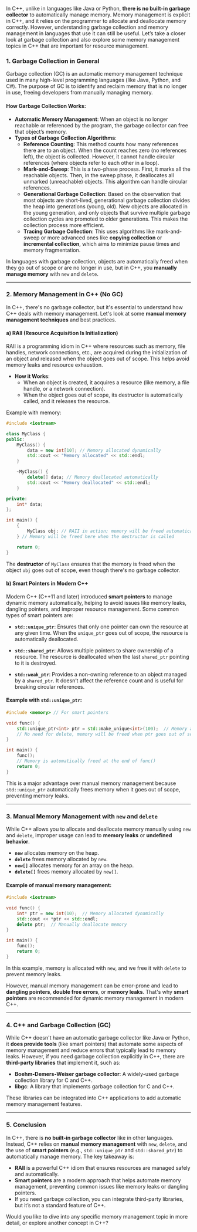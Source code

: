In C++, unlike in languages like Java or Python, **there is no built-in garbage collector** to automatically manage memory. Memory management is explicit in C++, and it relies on the programmer to allocate and deallocate memory correctly. However, understanding garbage collection and memory management in languages that use it can still be useful. Let’s take a closer look at garbage collection and also explore some memory management topics in C++ that are important for resource management.

### 1. **Garbage Collection in General**

Garbage collection (GC) is an automatic memory management technique used in many high-level programming languages (like Java, Python, and C#). The purpose of GC is to identify and reclaim memory that is no longer in use, freeing developers from manually managing memory.

#### How Garbage Collection Works:
- **Automatic Memory Management**: When an object is no longer reachable or referenced by the program, the garbage collector can free that object’s memory.
- **Types of Garbage Collection Algorithms**:
  - **Reference Counting**: This method counts how many references there are to an object. When the count reaches zero (no references left), the object is collected. However, it cannot handle circular references (where objects refer to each other in a loop).
  - **Mark-and-Sweep**: This is a two-phase process. First, it marks all the reachable objects. Then, in the sweep phase, it deallocates all unmarked (unreachable) objects. This algorithm can handle circular references.
  - **Generational Garbage Collection**: Based on the observation that most objects are short-lived, generational garbage collection divides the heap into generations (young, old). New objects are allocated in the young generation, and only objects that survive multiple garbage collection cycles are promoted to older generations. This makes the collection process more efficient.
  - **Tracing Garbage Collection**: This uses algorithms like mark-and-sweep or more advanced ones like **copying collection** or **incremental collection**, which aims to minimize pause times and memory fragmentation.

In languages with garbage collection, objects are automatically freed when they go out of scope or are no longer in use, but in C++, you **manually manage memory** with `new` and `delete`.

---

### 2. **Memory Management in C++ (No GC)**

In C++, there's no garbage collector, but it's essential to understand how C++ deals with memory management. Let's look at some **manual memory management techniques** and best practices.

#### a) **RAII (Resource Acquisition Is Initialization)**

RAII is a programming idiom in C++ where resources such as memory, file handles, network connections, etc., are acquired during the initialization of an object and released when the object goes out of scope. This helps avoid memory leaks and resource exhaustion.

- **How it Works**:
  - When an object is created, it acquires a resource (like memory, a file handle, or a network connection).
  - When the object goes out of scope, its destructor is automatically called, and it releases the resource.

Example with memory:
```cpp
#include <iostream>

class MyClass {
public:
    MyClass() {
        data = new int[10]; // Memory allocated dynamically
        std::cout << "Memory allocated" << std::endl;
    }

    ~MyClass() {
        delete[] data; // Memory deallocated automatically
        std::cout << "Memory deallocated" << std::endl;
    }

private:
    int* data;
};

int main() {
    {
        MyClass obj; // RAII in action; memory will be freed automatically when obj goes out of scope
    } // Memory will be freed here when the destructor is called

    return 0;
}
```
The **destructor** of `MyClass` ensures that the memory is freed when the object `obj` goes out of scope, even though there's no garbage collector.

#### b) **Smart Pointers in Modern C++**

Modern C++ (C++11 and later) introduced **smart pointers** to manage dynamic memory automatically, helping to avoid issues like memory leaks, dangling pointers, and improper resource management. Some common types of smart pointers are:

- **`std::unique_ptr`**: Ensures that only one pointer can own the resource at any given time. When the `unique_ptr` goes out of scope, the resource is automatically deallocated.
  
- **`std::shared_ptr`**: Allows multiple pointers to share ownership of a resource. The resource is deallocated when the last `shared_ptr` pointing to it is destroyed.

- **`std::weak_ptr`**: Provides a non-owning reference to an object managed by a `shared_ptr`. It doesn’t affect the reference count and is useful for breaking circular references.

#### Example with `std::unique_ptr`:
```cpp
#include <memory> // For smart pointers

void func() {
    std::unique_ptr<int> ptr = std::make_unique<int>(100);  // Memory allocated automatically
    // No need for delete, memory will be freed when ptr goes out of scope
}

int main() {
    func();
    // Memory is automatically freed at the end of func()
    return 0;
}
```

This is a major advantage over manual memory management because `std::unique_ptr` automatically frees memory when it goes out of scope, preventing memory leaks.

---

### 3. **Manual Memory Management with `new` and `delete`**

While C++ allows you to allocate and deallocate memory manually using `new` and `delete`, improper usage can lead to **memory leaks** or **undefined behavior**.

- **`new`** allocates memory on the heap.
- **`delete`** frees memory allocated by `new`.
- **`new[]`** allocates memory for an array on the heap.
- **`delete[]`** frees memory allocated by `new[]`.

#### Example of manual memory management:
```cpp
#include <iostream>

void func() {
    int* ptr = new int(10);  // Memory allocated dynamically
    std::cout << *ptr << std::endl;
    delete ptr;  // Manually deallocate memory
}

int main() {
    func();
    return 0;
}
```

In this example, memory is allocated with `new`, and we free it with `delete` to prevent memory leaks.

However, manual memory management can be error-prone and lead to **dangling pointers**, **double free errors**, or **memory leaks**. That's why **smart pointers** are recommended for dynamic memory management in modern C++.

---

### 4. **C++ and Garbage Collection (GC)**

While C++ doesn't have an automatic garbage collector like Java or Python, it **does provide tools** (like smart pointers) that automate some aspects of memory management and reduce errors that typically lead to memory leaks. However, if you need garbage collection explicitly in C++, there are **third-party libraries** that implement it, such as:

- **Boehm-Demers-Weiser garbage collector**: A widely-used garbage collection library for C and C++.
- **libgc**: A library that implements garbage collection for C and C++.

These libraries can be integrated into C++ applications to add automatic memory management features.

---

### 5. **Conclusion**

In C++, there is **no built-in garbage collector** like in other languages. Instead, C++ relies on **manual memory management** with `new`, `delete`, and the use of **smart pointers** (e.g., `std::unique_ptr` and `std::shared_ptr`) to automatically manage memory. The key takeaway is:

- **RAII** is a powerful C++ idiom that ensures resources are managed safely and automatically.
- **Smart pointers** are a modern approach that helps automate memory management, preventing common issues like memory leaks or dangling pointers.
- If you need garbage collection, you can integrate third-party libraries, but it’s not a standard feature of C++.

Would you like to dive into any specific memory management topic in more detail, or explore another concept in C++?